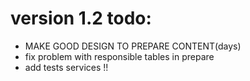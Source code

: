 # version 1.2 todo:
- MAKE GOOD DESIGN TO PREPARE CONTENT(days)
- fix problem with responsible tables in prepare
- add tests  services !!

